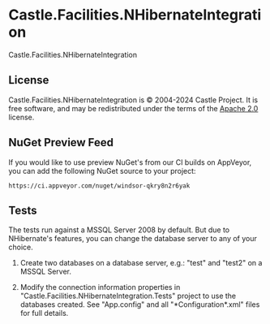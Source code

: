 # Castle.Facilities.NHibernateIntegration

Castle.Facilities.NHibernateIntegration

## License

Castle.Facilities.NHibernateIntegration is &copy; 2004-2024 Castle Project. It is free software, and may be redistributed under the terms of the [Apache 2.0](http://opensource.org/licenses/Apache-2.0) license.

## NuGet Preview Feed

If you would like to use preview NuGet's from our CI builds on AppVeyor, you can add the following NuGet source to your project:

```
https://ci.appveyor.com/nuget/windsor-qkry8n2r6yak
```

## Tests

The tests run against a MSSQL Server 2008 by default.
But due to NHibernate's features, you can change the database server to any of your choice.

1. Create two databases on a database server, e.g.: "test" and "test2" on a MSSQL Server.

2. Modify the connection information properties in "Castle.Facilities.NHibernateIntegration.Tests" project to use the databases created.
   See "App.config" and all "\*Configuration\*.xml" files for full details.
